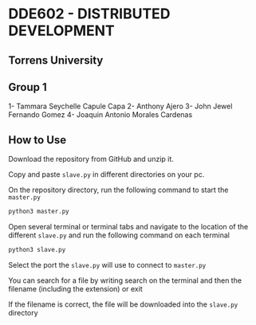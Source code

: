 # DDE602 - DISTRIBUTED DEVELOPMENT
## Torrens University

## Group 1
1- Tammara Seychelle Capule Capa
2- Anthony Ajero
3- John Jewel Fernando Gomez
4- Joaquin Antonio Morales Cardenas

## How to Use

Download the repository from GitHub and unzip it.

Copy and paste `slave.py` in different directories on your pc.

On the repository directory, run the following command to start the `master.py`

```sh
python3 master.py
```

Open several terminal or terminal tabs and navigate to the location of the different `slave.py` and run the following command on each terminal

```sh
python3 slave.py
```

Select the port the `slave.py` will use to connect to `master.py`

You can search for a file by writing search on the terminal and then the filename (including the extension) or exit

If the filename is correct, the file will be downloaded into the `slave.py` directory 